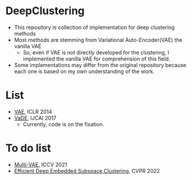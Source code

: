 # DeepClustering
- This repository is collection of implementation for deep clustering methods
- Most methods are stemming from Variational Auto-Encoder(VAE) the vanilla VAE
  - So, even if VAE is not directly developed for the clustering, I implemented the vanilla VAE for comprehension of this field.
- Some implementations may differ from the original repository because each one is based on my own understanding of the work.

# List
- [VAE](https://arxiv.org/abs/1312.6114), ICLR 2014
- [VaDE](https://arxiv.org/pdf/1611.05148), IJCAI 2017
  - Currently, code is on the fixation.

# To do list
- [Multi-VAE](https://openaccess.thecvf.com/content/ICCV2021/papers/Xu_Multi-VAE_Learning_Disentangled_View-Common_and_View-Peculiar_Visual_Representations_for_Multi-View_ICCV_2021_paper.pdf), ICCV 2021
- [Efficient Deep Embedded Subspace Clustering](https://openaccess.thecvf.com/content/CVPR2022/papers/Cai_Efficient_Deep_Embedded_Subspace_Clustering_CVPR_2022_paper.pdf), CVPR 2022
